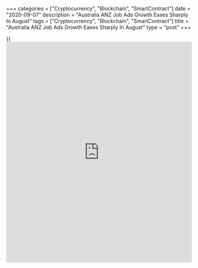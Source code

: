 +++
categories = ["Cryptocurrency", "Blockchain", "SmartContract"]
date = "2020-09-07"
description = "Australia ANZ Job Ads Growth Eases Sharply In August"
tags = ["Cryptocurrency", "Blockchain", "SmartContract"]
title = "Australia ANZ Job Ads Growth Eases Sharply In August"
type = "post"
+++

{{<iframe id="large-banner" src="https://www.bounty.group/#slide=27.0" width="100%" height="600" scrolling="no" style="border: 0px solid rgb(216, 221, 230); border-radius: 3px;">}}

Australia's job advertisement grew at a much slower pace in August, data
from ANZ showed on Monday.

Job ads increased 1.6 percent month-on-month in August, after a 19.1
percent rise in July.

At the same time, job advertisements decreased by 27.0 percent since
February and declined 30 percent on a yearly basis in August.

"With Victoria accounting for more than 26% of the nation's pre-pandemic
employment, the Stage 4 restrictions in Melbourne and Stage 3 in
regional Victoria have undoubtedly put the brakes on," ANZ Senior
Economist Catherine Birch said.

"This is consistent with weekly payroll data, which show Victorian jobs
falling and New South Wales jobs coming to a standstill," Birch said.

"Q4 is also looking worrying, given the amount of fiscal support to
workers, businesses and households scheduled to be withdrawn,
particularly with Victoria only gradually emerging from lockdowns,"
Birch said.

For comments and feedback [contact](https://www.playgroundfx.com/contact/): editorial@rtt[news](https://www.letsplayfx.com/blog/forex-news-website/).com

[Economic News][1]

 **What parts of the world are seeing the best (and worst) economic
performances lately? Click[here][2] to check out our [Econ Scorecard][2]
and find out! See up-to-the-moment [ranking](https://www.playgroundfx.com/blog/crypto-exchange-ranking/)s for the best and worst
performers in [GDP][3], [unemployment rate][4], [inflation][2] and much
more.**

   1. www.rtt[news](https://www.letsplayfx.com/blog/forex-news-website/).com/Content/EconomicNews.aspx
   2. www.rtt[news](https://www.letsplayfx.com/blog/forex-news-website/).com/economic-scorecard/world-rank/CPI/highest-performance.aspx
   3. www.rtt[news](https://www.letsplayfx.com/blog/forex-news-website/).com/economic-scorecard/world-rank/GDP/highest-performance.aspx
   4. www.rtt[news](https://www.letsplayfx.com/blog/forex-news-website/).com/economic-scorecard/world-rank/unemployment-rate/lowest-performance.aspx
